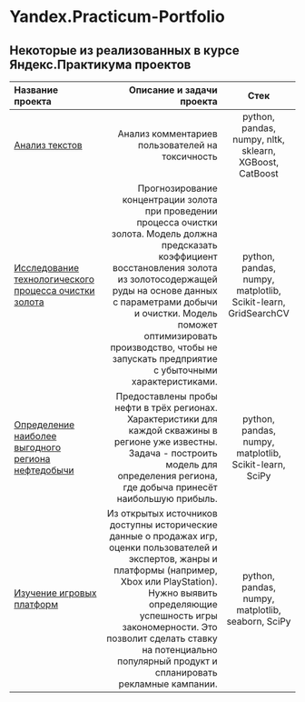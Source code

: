 # Yandex.Practicum-Portfolio
## Некоторые из реализованных в курсе Яндекс.Практикума проектов
| Название проекта | Описание и задачи проекта | Стек |
| :-------------------- | ---------------------: |:---------------------------:|
| [Анализ текстов](https://github.com/avkoblov/Yandex.Practicum-Portfolio/blob/main/NLP%20text%20ML/NLP%20Text%20machine%20learning%20WikiShop%20Project%20-%20GIT.ipynb) | Анализ комментариев пользователей на токсичность | python, pandas, numpy, nltk, sklearn, XGBoost, CatBoost |
| [ Исследование технологического процесса очистки золота](https://github.com/avkoblov/Yandex.Practicum-Portfolio/blob/main/GoldRecoveryResearch/Gold%20research%20efficiency%20GIT.ipynb) | Прогнозирование концентрации золота при проведении процесса очистки золота. Модель должна предсказать коэффициент восстановления золота из золотосодержащей руды на основе данных с параметрами добычи и очистки. Модель поможет оптимизировать производство, чтобы не запускать предприятие с убыточными характеристиками. | python, pandas, numpy, matplotlib, Scikit-learn, GridSearchCV |
| [Определение наиболее выгодного региона нефтедобычи](https://github.com/avkoblov/Yandex.Practicum-Portfolio/blob/main/Well%20location%20select/Select%20well%20location%20GIT.ipynb) | Предоставлены пробы нефти в трёх регионах. Характеристики для каждой скважины в регионе уже известны. Задача - построить модель для определения региона, где добыча принесёт наибольшую прибыль.  | python, pandas, numpy, matplotlib, Scikit-learn, SciPy |
| [Изучение игровых платформ](https://github.com/avkoblov/Yandex.Practicum-Portfolio/blob/main/Game%20Platforms%20research/Izuchenie_igrovyh_platform%20GIT.ipynb) | Из открытых источников доступны исторические данные о продажах игр, оценки пользователей и экспертов, жанры и платформы (например, Xbox или PlayStation). Hужно выявить определяющие успешность игры закономерности. Это позволит сделать ставку на потенциально популярный продукт и спланировать рекламные кампании. | python, pandas, numpy, matplotlib, seaborn, SciPy |
